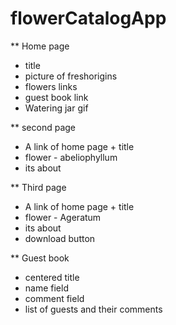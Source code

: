 # flowerCatalogApp

** Home page 
  * title
  * picture of freshorigins
  * flowers links
  * guest book link
  * Watering jar gif 

** second page
  * A link of home page + title
  * flower - abeliophyllum
  * its about 

** Third page
  * A link of home page + title
  * flower - Ageratum
  * its about 
  * download button

** Guest book
  * centered title
  * name field
  * comment field
  * list of guests and their comments
  